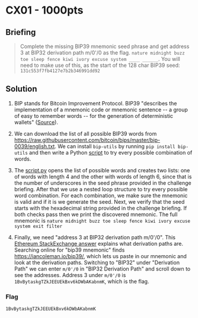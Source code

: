 # CX01 - 1000pts

## Briefing

> Complete the missing BIP39 mnemonic seed phrase and get address 3 at BIP32 derivation path m/0'/0 as the flag. `nature midnight buzz toe sleep fence kiwi ivory excuse system ____ ______`. You will need to make use of this, as the start of the 128 char BIP39 seed: `131c553f7fb4127e7b2b346991dd92`

## Solution

1. BIP stands for Bitcoin Improvement Protocol. BIP39 "describes the implementation of a mnemonic code or mnemonic sentence -- a group of easy to remember words -- for the generation of deterministic wallets" ([Source](https://github.com/bitcoin/bips/blob/master/bip-0039.mediawiki)).

2. We can download the list of all possible BIP39 words from <https://raw.githubusercontent.com/bitcoin/bips/master/bip-0039/english.txt>. We can install `bip-utils` by running `pip install bip-utils` and then write a Python [script](./script.py) to try every possible combination of words.

3. The [script.py](./script.py) opens the list of possible words and creates two lists: one of words with length 4 and the other with words of length 6, since that is the number of underscores in the seed phrase provided in the challenge briefing. After that we use a nested loop structure to try every possible word combination. For each combination, we make sure the mnemonic is valid and if it is we generate the seed. Next, we verify that the seed starts with the hexadecimal string provided in the challenge briefing. If both checks pass then we print the discovered mnemonic. The full mnemonic is `nature midnight buzz toe sleep fence kiwi ivory excuse system exit filter`

4. Finally, we need "address 3 at BIP32 derivation path m/0'/0". This [Ethereum StackExchange answer](https://ethereum.stackexchange.com/a/70029) explains what derivation paths are. Searching online for "bip39 mnemonic" finds <https://iancoleman.io/bip39/>, which lets us paste in our mnemonic and look at the derivation paths. Switching to "BIP32" under "Derivation Path" we can enter `m/0'/0` in "BIP32 Derivation Path" and scroll down to see the addresses. Address 3 under `m/0'/0` is `1BvBytaskgTZkJEEUEkBxv6kDWbAKabnmK`, which is the flag.

### Flag

`1BvBytaskgTZkJEEUEkBxv6kDWbAKabnmK`
